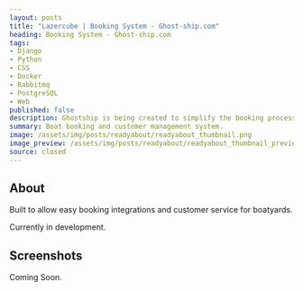 ```yaml
---
layout: posts
title: "Lazercube | Booking System - Ghost-ship.com"
heading: Booking System - Ghost-ship.com
tags: 
- Django 
- Python
- CSS
- Docker
- Rabbitmq
- PostgreSQL
- Web
published: false
description: Ghostship is being created to simplify the booking process for small/medium size boatyards giving them access to advanced features enabling them to generate new revenue streams. 
summary: Boat booking and customer management system.
image: /assets/img/posts/readyabout/readyabout_thumbnail.png
image_preview: /assets/img/posts/readyabout/readyabout_thumbnail_preview.png
source: closed
---
```


## About

Built to allow easy booking integrations and customer service for boatyards.

Currently in development.

## Screenshots

Coming Soon.
